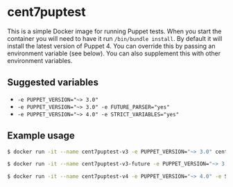 # cent7puptest

This is a simple Docker image for running Puppet tests. When you start the
container you will need to have it run `/bin/bundle install`. By default it
will install the latest version of Puppet 4. You can override this by passing
an environment variable (see below). You can also supplement this with other
environment variables.

## Suggested variables

* `-e PUPPET_VERSION="~> 3.0"`
* `-e PUPPET_VERSION="~> 3.0" -e FUTURE_PARSER="yes"`
* `-e PUPPET_VERSION="~> 4.0" -e STRICT_VARIABLES="yes"`

## Example usage

```bash
$ docker run -it --name cent7puptest-v3 -e PUPPET_VERSION="~> 3.0" cent7puptest /bin/bash

$ docker run -it --name cent7puptest-v3-future -e PUPPET_VERSION="~> 3.0" -e FUTURE_PARSER="yes" cent7puptest /bin/bash

$ docker run -it --name cent7puptest-v4 -e PUPPET_VERSION="~> 4.0" -e STRICT_VARIABLES="yes" cent7puptest /bin/bash
```

